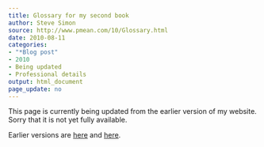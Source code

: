 ```yaml
---
title: Glossary for my second book
author: Steve Simon
source: http://www.pmean.com/10/Glossary.html
date: 2010-08-11
categories:
- "*Blog post"
- 2010
- Being updated
- Professional details
output: html_document
page_update: no
---
```


This page is currently being updated from the earlier version of my website. Sorry that it is not yet fully available.

<!---More--->

Earlier versions are [here][sim1] and [here][sim2].

[sim1]: http://www.pmean.com/10/Glossary.html
[sim2]: http://new.pmean.com/glossary-for-second-book/
